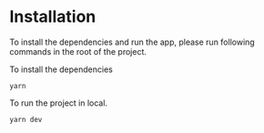 # Installation

To install the dependencies and run the app, please run following commands in the root of the project.

To install the dependencies

```
yarn
```

To run the project in local.

```
yarn dev
```
